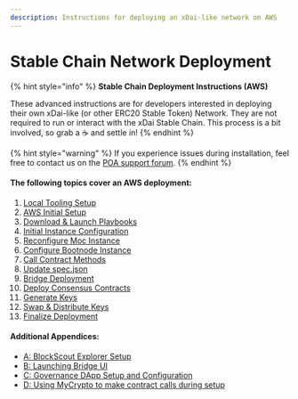 ```yaml
---
description: Instructions for deploying an xDai-like network on AWS
---
```


# Stable Chain Network Deployment

{% hint style="info" %}
**Stable Chain Deployment Instructions \(AWS\)**

These advanced instructions are for developers interested in deploying their own xDai-like \(or other ERC20 Stable Token\) Network. They are not required to run or interact with the xDai Stable Chain. This process is a bit involved, so grab a ☕ and settle in!
{% endhint %}

{% hint style="warning" %}
If you experience issues during installation, feel free to contact us on the [POA support forum](https://forum.poa.network/c/support/6). 
{% endhint %}

#### The following topics cover an AWS deployment:

1. [Local Tooling Setup](local-tooling-setup.md)
2. [AWS Initial Setup](aws-initial-setup.md)
3. [Download & Launch Playbooks](3-download-and-configure-playbook.md)
4. [Initial Instance Configuration](4-configure-instances.md)
5. [Reconfigure Moc Instance](5-reconfigure-instances.md)
6. [Configure Bootnode Instance](6-configure-bootnode-instance.md)
7. [Call Contract Methods](7-call-contract-methods-using-mycrypto.md)
8. [Update spec.json](8-update-spec.json-file.md)
9. [Bridge Deployment](bridge-deployment.md)
10. [Deploy Consensus Contracts](deploy-consensus-contracts-on-moc-node.md)
11. [Generate Keys](generate-keys.md)
12. [Swap & Distribute Keys](swap-keys.md)
13. [Finalize Deployment](10-finalize-deployment.md)

#### **Additional Appendices:**

* [A: BlockScout Explorer Setup](appendix-a-blockscout-explorer.md)
* [B: Launching Bridge UI](appendix-b-launching-bridge-ui.md)
* [C: Governance DApp Setup and Configuration](appendix-c-governance-dapps.md)
* [D: Using MyCrypto to make contract calls during setup](appendix-d-call-contract-methods-using-mycrypto.md)



